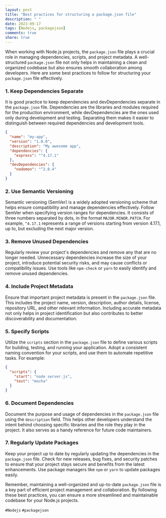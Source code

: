 ```yaml
---
layout: post
title: "Best practices for structuring a package.json file"
description: " "
date: 2023-09-17
tags: [Nodejs, packagejson]
comments: true
share: true
---
```


When working with Node.js projects, the `package.json` file plays a crucial role in managing dependencies, scripts, and project metadata. A well-structured `package.json` file not only helps in maintaining a clean and organized codebase but also ensures smooth collaboration among developers. Here are some best practices to follow for structuring your `package.json` file effectively.

### 1. Keep Dependencies Separate

It is good practice to keep dependencies and devDependencies separate in the `package.json` file. Dependencies are the libraries and modules required for the production environment, while devDependencies are the ones used only during development and testing. Separating them makes it easier to distinguish between required dependencies and development tools.

```json
{
  "name": "my-app",
  "version": "1.0.0",
  "description": "My awesome app",
  "dependencies": {
    "express": "^4.17.1"
  },
  "devDependencies": {
    "nodemon": "^2.0.4"
  }
}
```

### 2. Use Semantic Versioning

Semantic versioning (SemVer) is a widely adopted versioning scheme that helps ensure compatibility and manage dependencies effectively. Follow SemVer when specifying version ranges for dependencies. It consists of three numbers separated by dots, in the format `MAJOR.MINOR.PATCH`. For example, `^4.17.1` represents a range of versions starting from version 4.17.1, up to, but excluding the next major version.

### 3. Remove Unused Dependencies

Regularly review your project's dependencies and remove any that are no longer needed. Unnecessary dependencies increase the size of your project, introduce potential security risks, and may cause conflicts or compatibility issues. Use tools like `npm-check` or `yarn` to easily identify and remove unused dependencies.

### 4. Include Project Metadata

Ensure that important project metadata is present in the `package.json` file. This includes the project name, version, description, author details, license, repository URL, and other relevant information. Including accurate metadata not only helps in project identification but also contributes to better discoverability and documentation.

### 5. Specify Scripts

Utilize the `scripts` section in the `package.json` file to define various scripts for building, testing, and running your application. Adopt a consistent naming convention for your scripts, and use them to automate repetitive tasks. For example:

```json
{
  "scripts": {
    "start": "node server.js",
    "test": "mocha"
  }
}
```

### 6. Document Dependencies

Document the purpose and usage of dependencies in the `package.json` file using the `description` field. This helps other developers understand the intent behind choosing specific libraries and the role they play in the project. It also serves as a handy reference for future code maintainers.

### 7. Regularly Update Packages

Keep your project up to date by regularly updating the dependencies in the `package.json` file. Check for new releases, bug fixes, and security patches to ensure that your project stays secure and benefits from the latest enhancements. Use package managers like `npm` or `yarn` to update packages easily.

Remember, maintaining a well-organized and up-to-date `package.json` file is a key part of efficient project management and collaboration. By following these best practices, you can ensure a more streamlined and maintainable codebase for your Node.js projects.

`#Nodejs` `#packagejson`